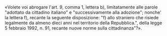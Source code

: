 «Volete voi abrogare l'art. 9, comma 1, lettera b), limitatamente alle parole "adottato da cittadino italiano" e "successivamente alla adozione"; nonche' la lettera f), recante la seguente disposizione: "f) allo straniero che risiede legalmente da almeno dieci anni nel territorio della Repubblica.", della legge 5 febbraio 1992, n. 91, recante nuove norme sulla cittadinanza"?».